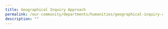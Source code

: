 ```yaml
---
title: Geographical Inquiry Approach
permalink: /our-community/departments/humanities/geographical-inquiry-approach
description: ""
---
```


